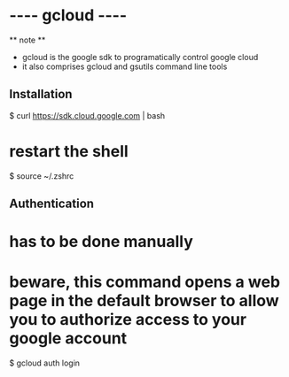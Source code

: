 ---- gcloud ----
================

** note ** 

  - gcloud is the google sdk to programatically control google cloud
  - it also comprises gcloud and gsutils command line tools

Installation
------------
  $ curl https://sdk.cloud.google.com | bash
  # restart the shell
  $ source ~/.zshrc


Authentication
--------------
  # has to be done manually
  # beware, this command opens a web page in the default browser to allow you to authorize access to your google account
  $ gcloud auth login
